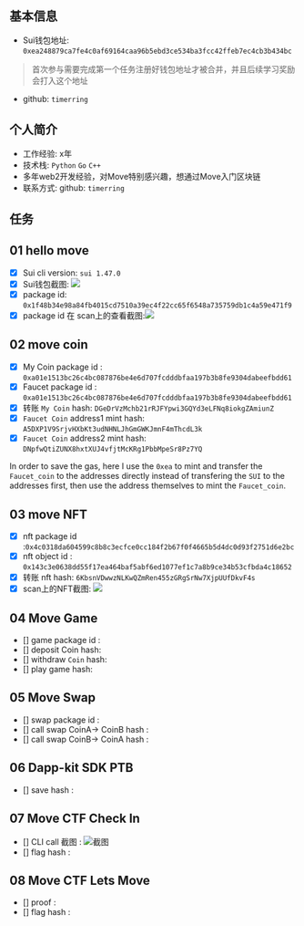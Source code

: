 ## 基本信息
- Sui钱包地址: `0xea248879ca7fe4c0af69164caa96b5ebd3ce534ba3fcc42ffeb7ec4cb3b434bc`
> 首次参与需要完成第一个任务注册好钱包地址才被合并，并且后续学习奖励会打入这个地址
- github: `timerring`

## 个人简介
- 工作经验: x年
- 技术栈: `Python` `Go` `C++`
- 多年web2开发经验，对Move特别感兴趣，想通过Move入门区块链
- 联系方式: github: `timerring` 

## 任务

##   01 hello move  
- [x] Sui cli version: `sui 1.47.0`
- [x] Sui钱包截图: ![](https://cdn.jsdelivr.net/gh/timerring/scratchpad2023/2024/2025-04-16-16-30-26.png)
- [x] package id: `0x1f48b34e98a84fb4015cd7510a39ec4f22cc65f6548a735759db1c4a59e471f9`
- [x] package id 在 scan上的查看截图:![](https://cdn.jsdelivr.net/gh/timerring/scratchpad2023/2024/2025-04-16-16-41-12.png)

##   02 move coin
- [x] My Coin package id : `0xa01e1513bc26c4bc087876be4e6d707fcdddbfaa197b3b8fe9304dabeefbdd61`
- [x] Faucet package id : `0xa01e1513bc26c4bc087876be4e6d707fcdddbfaa197b3b8fe9304dabeefbdd61`
- [x] 转账 `My Coin` hash: `DGeDrVzMchb21rRJFYpwi3GQYd3eLFNq8iokgZAmiunZ`
- [x] `Faucet Coin` address1 mint hash: `A5DXP1V9SrjvHXbKt3udNHNLJhGmGWKJmnF4mThcdL3k`
- [x] `Faucet Coin` address2 mint hash: `DNpfwQtiZUNX8hxtXUJ4vfjtMcKRg1PbbMpeSr8Pz7YQ`

In order to save the gas, here I use the `0xea` to mint and transfer the `Faucet_coin` to the addresses directly instead of transfering the `SUI` to the addresses first, then use the address themselves to mint the `Faucet_coin`.

##   03 move NFT
- [x] nft package id :`0x4c0318da604599c8b8c3ecfce0cc184f2b67f0f4665b5d4dc0d93f2751d6e2bc`
- [x] nft object id : `0x143c3e0638dd55f17ea464baf5abf6ed1077ef1c7a8b9ce34b53cfbda4c18652`
- [x] 转账 nft  hash: `6KbsnVDwwzNLKwQZmRen455zGRgSrNw7XjpUUfDkvF4s`
- [x] scan上的NFT截图: ![](https://cdn.jsdelivr.net/gh/timerring/scratchpad2023/2024/2025-04-17-13-21-18.png)

##   04 Move Game
- [] game package id :
- [] deposit Coin hash:
- [] withdraw `Coin` hash:
- [] play game hash:

##   05 Move Swap
- [] swap package id :
- [] call swap CoinA-> CoinB  hash :
- [] call swap CoinB-> CoinA  hash :

##   06 Dapp-kit SDK PTB
- [] save hash :

##   07 Move CTF Check In
- [] CLI call 截图 : ![截图](./images/你的图片地址)
- [] flag hash :

##   08 Move CTF Lets Move
- [] proof : 
- [] flag hash :


